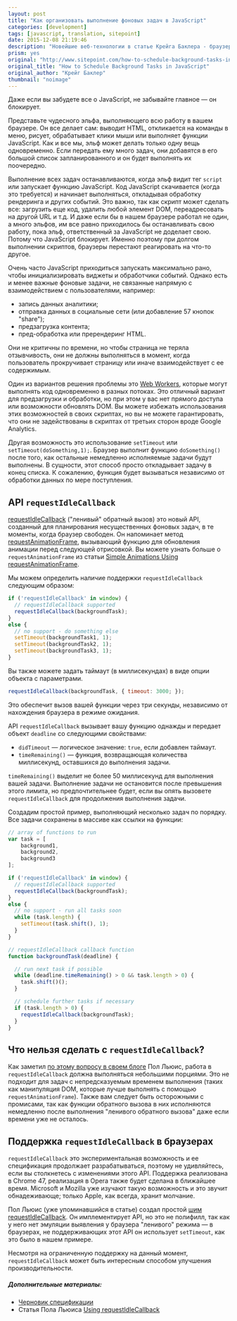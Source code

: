 ```yaml
---
layout: post
title: "Как организовать выполнение фоновых задач в JavaScript"
categories: [development]
tags: [javascript, translation, sitepoint]
date: 2015-12-08 21:19:46
description: "Новейшие веб-технологии в статье Крейга Баклера - браузерный эльф и экспериментальный API requestIdleCallback"
prism: yes
original: "http://www.sitepoint.com/how-to-schedule-background-tasks-in-javascript/"
original_title: "How to Schedule Background Tasks in JavaScript"
original_author: "Крейг Баклер"
thumbnail: "noimage"
---
```


Даже если вы забудете все  о JavaScript, не забывайте главное — он блокирует.

Представьте чудесного эльфа, выполняющего всю работу в вашем браузере. Он все делает сам: выводит HTML, откликается на команды в меню, рисует, обрабатывает клики мыши или выполняет функции JavaScript. Как и все мы, эльф может делать только одну вещь одновременно. Если передать ему много задач, они добавятся в его большой список запланированного и он будет выполнять их поочередно.

Выполнение всех задач останавливаются, когда эльф видит тег `script` или запускает функцию JavaScript. Код JavaScript  скачивается (когда это требуется) и начинает выполняться, откладывая обработку рендеринга и других событий. Это важно, так как скрипт может сделать все: загрузить еще код, удалить любой элемент DOM, переадресовать на другой URL и т.д. И даже если бы в нашем браузере работал не один, а много эльфов, им все равно приходилось бы останавливать свою работу, пока эльф, ответственный за JavaScript не доделает свою. Потому что JavaScript блокирует. Именно поэтому при долгом выполнении скриптов, браузеры перестают реагировать на что-то другое.

Очень часто JavaScript приходиться запускать максимально рано, чтобы инициализировать виджеты и обработчики событий. Однако есть и менее важные фоновые задачи, не связанные напрямую  с взаимодействием с пользователями, например:

* запись данных аналитики;
* отправка данных в социальные сети (или добавление 57 кнопок "share");
* предзагрузка контента;
* пред-обработка или пререндеринг HTML.

Они не критичны по времени, но чтобы страница не теряла отзывчивость, они не должны выполняться в момент, когда пользователь прокручивает страницу или иначе взаимодействует с ее содержимым.

Один из вариантов решения проблемы это [ Web Workers](http://www.sitepoint.com/javascript-threading-html5-web-workers/), которые могут выполнять код одновременно в разных потоках. Это отличный вариант для предзагрузки и обработки, но при этом у вас нет прямого доступа или возможности обновлять DOM. Вы можете избежать использования этих возможностей в своих скриптах, но вы не можете гарантировать, что они не задействованы в скриптах от третьих сторон вроде Google Analytics.

Другая возможность это использование `setTimeout` или `setTimeout(doSomething,1);`. Браузер выполнит функцию `doSomething()` после того, как остальные немедленно исполняемые задачи будут выполнены. В сущности, этот способ просто откладывает задачу в конец списка. К сожалению, функция будет вызываться независимо от обработки данных по мере поступления.

##  API `requestIdleCallback`

[requestIdleCallback](http://www.w3.org/TR/requestidlecallback/) ("ленивый" обратный вызов) это новый API, созданный  для планирования несущественных фоновых задач, в те моменты, когда браузер свободен. Он напоминает метод [requestAnimationFrame](https://developer.mozilla.org/en-US/docs/Web/API/window/requestAnimationFrame), вызывающий функцию для обновления анимации перед следующей отрисовкой. Вы можете узнать больше о `requestAnimationFrame` из статьи [Simple Animations Using requestAnimationFrame](http://www.sitepoint.com/simple-animations-using-requestanimationframe/).

Мы можем определить наличие поддержки `requestIdleCallback` следующим образом:

```javascript
if ('requestIdleCallback' in window) {
  // requestIdleCallback supported
  requestIdleCallback(backgroundTask);
}
else {
  // no support - do something else
  setTimeout(backgroundTask1, 1);
  setTimeout(backgroundTask2, 1);
  setTimeout(backgroundTask3, 1);
}
```

Вы также можете задать таймаут (в миллисекундах) в виде опции объекта с параметрами.

```javascript
requestIdleCallback(backgroundTask, { timeout: 3000; });
```

Это обеспечит вызов вашей функции через три секунды, независимо от нахождения браузера в режиме ожидания.

API `requestIdleCallback` вызывает вашу  функцию однажды и передает объект `deadline` со следующими свойствами:

* `didTimeout` — логическое значение: `true`, если добавлен таймаут.
* `timeRemaining()` — функция, возвращающая количества миллисекунд, оставшихся до выполнения задачи.

`timeRemaining()` выделит не более 50 миллисекунд для выполнения вашей задачи. Выполнение задачи не остановится после превышения этого лимита, но предпочтительнее будет, если вы опять вызовете  `requestIdleCallback`  для продолжения выполнения задачи.

Создадим простой пример, выполняющий несколько задач по порядку. Все задачи сохранены в массиве как ссылки на функции:

```javascript
// array of functions to run
var task = [
	background1,
	background2,
	background3
];

if ('requestIdleCallback' in window) {
  // requestIdleCallback supported
  requestIdleCallback(backgroundTask);
}
else {
  // no support - run all tasks soon
  while (task.length) {
  	setTimeout(task.shift(), 1);
  }
}

// requestIdleCallback callback function
function backgroundTask(deadline) {

  // run next task if possible
  while (deadline.timeRemaining() > 0 && task.length > 0) {
  	task.shift()();
  }

  // schedule further tasks if necessary
  if (task.length > 0) {
    requestIdleCallback(backgroundTask);
  }
}
```

## Что нельзя сделать с `requestIdleCallback`?

Как заметил [по этому вопросу в своем блоге](https://developers.google.com/web/updates/2015/08/using-requestidlecallback?hl=en) Пол Льюис, работа в `requestIdleCallback` должна выполняться небольшими порциями. Это не подходит для задач с непредсказуемым временем выполнения (таких как манипуляция DOM, которые лучше выполнять с помощью `requestAnimationFrame`). Также вам следует быть осторожными с промисами, так как  функции обратного вызова в них исполняются немедленно после выполнения "ленивого обратного вызова" даже если времени уже не осталось.

## Поддержка `requestIdleCallback` в браузерах

`requestIdleCallback` это экспериментальная возможность и ее спецификация продолжает разрабатываться, поэтому не удивляйтесь, если вы столкнетесь с изменениями этого API. Поддержка реализована в Chrome 47,  реализация в Opera также будет сделана в ближайшее время. Microsoft и Mozilla уже изучают такую возможность и это звучит обнадеживающе; только Apple, как всегда, хранит молчание.

Пол Льюис (уже упоминавшийся в статье) создал простой [шим requestIdleCallback](https://gist.github.com/paullewis/55efe5d6f05434a96c36). Он имплементирует API, но это не полифилл, так как  у него нет эмуляции выявления у браузера "ленивого" режима — в браузерах, не поддерживающих этот API он использует `setTimeout`, как это было в нашем примере.

Несмотря на ограниченную поддержку на данный момент, `requestIdleCallback` может быть интересным способом улучшения производительности.

##### Дополнительные материалы:

* [Черновик спецификации](https://w3c.github.io/requestidlecallback/)
* Статья Пола Льюиса [Using requestIdleCallback](https://developers.google.com/web/updates/2015/08/using-requestidlecallback?hl=en)

